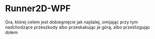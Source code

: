 # Runner2D-WPF
Gra, której celem jest dobiegnięcie jak najdalej, omijając przy tym nadchodzące przeszkody albo przeskakując je górą, albo prześlizgując dołem
